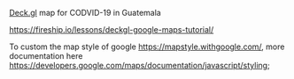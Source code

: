[Deck.gl](https://deck.gl/#/) map for CODVID-19 in Guatemala

https://fireship.io/lessons/deckgl-google-maps-tutorial/


To custom the map style of google https://mapstyle.withgoogle.com/, more documentation here https://developers.google.com/maps/documentation/javascript/styling;